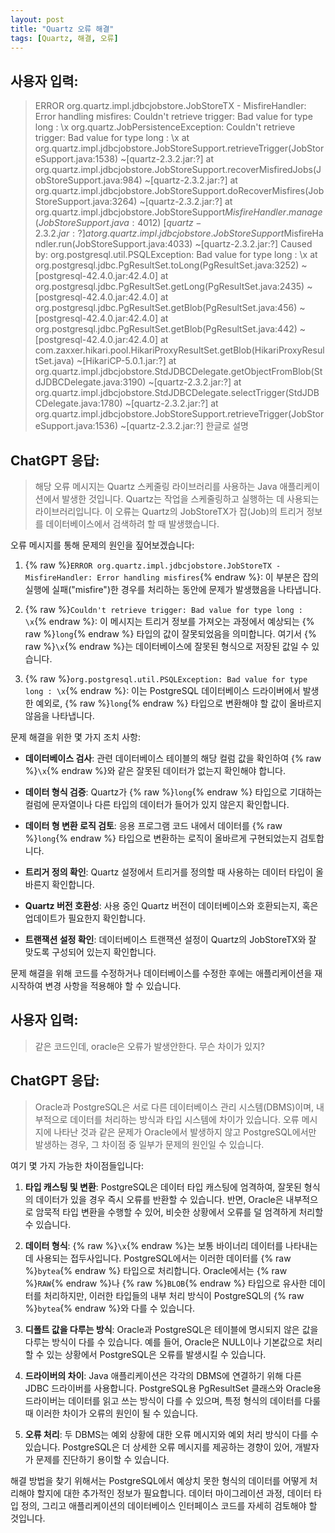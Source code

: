 ```yaml
---
layout: post
title: "Quartz 오류 해결"
tags: [Quartz, 해결, 오류]
---
```


## 사용자 입력:
> ERROR org.quartz.impl.jdbcjobstore.JobStoreTX - MisfireHandler: Error handling misfires: Couldn't retrieve trigger: Bad value for type long : \x
org.quartz.JobPersistenceException: Couldn't retrieve trigger: Bad value for type long : \x
        at org.quartz.impl.jdbcjobstore.JobStoreSupport.retrieveTrigger(JobStoreSupport.java:1538) ~[quartz-2.3.2.jar:?]
        at org.quartz.impl.jdbcjobstore.JobStoreSupport.recoverMisfiredJobs(JobStoreSupport.java:984) ~[quartz-2.3.2.jar:?]
        at org.quartz.impl.jdbcjobstore.JobStoreSupport.doRecoverMisfires(JobStoreSupport.java:3264) ~[quartz-2.3.2.jar:?]
        at org.quartz.impl.jdbcjobstore.JobStoreSupport$MisfireHandler.manage(JobStoreSupport.java:4012) ~[quartz-2.3.2.jar:?]
        at org.quartz.impl.jdbcjobstore.JobStoreSupport$MisfireHandler.run(JobStoreSupport.java:4033) ~[quartz-2.3.2.jar:?]
Caused by: org.postgresql.util.PSQLException: Bad value for type long : \x
        at org.postgresql.jdbc.PgResultSet.toLong(PgResultSet.java:3252) ~[postgresql-42.4.0.jar:42.4.0]
        at org.postgresql.jdbc.PgResultSet.getLong(PgResultSet.java:2435) ~[postgresql-42.4.0.jar:42.4.0]
        at org.postgresql.jdbc.PgResultSet.getBlob(PgResultSet.java:456) ~[postgresql-42.4.0.jar:42.4.0]
        at org.postgresql.jdbc.PgResultSet.getBlob(PgResultSet.java:442) ~[postgresql-42.4.0.jar:42.4.0]
        at com.zaxxer.hikari.pool.HikariProxyResultSet.getBlob(HikariProxyResultSet.java) ~[HikariCP-5.0.1.jar:?]
        at org.quartz.impl.jdbcjobstore.StdJDBCDelegate.getObjectFromBlob(StdJDBCDelegate.java:3190) ~[quartz-2.3.2.jar:?]
        at org.quartz.impl.jdbcjobstore.StdJDBCDelegate.selectTrigger(StdJDBCDelegate.java:1780) ~[quartz-2.3.2.jar:?]
        at org.quartz.impl.jdbcjobstore.JobStoreSupport.retrieveTrigger(JobStoreSupport.java:1536) ~[quartz-2.3.2.jar:?]
한글로 설명

## ChatGPT 응답:
> 해당 오류 메시지는 Quartz 스케줄링 라이브러리를 사용하는 Java 애플리케이션에서 발생한 것입니다. Quartz는 작업을 스케줄링하고 실행하는 데 사용되는 라이브러리입니다. 이 오류는 Quartz의 JobStoreTX가 잡(Job)의 트리거 정보를 데이터베이스에서 검색하려 할 때 발생했습니다.

오류 메시지를 통해 문제의 원인을 짚어보겠습니다:

1. {% raw %}`ERROR org.quartz.impl.jdbcjobstore.JobStoreTX - MisfireHandler: Error handling misfires`{% endraw %}:
   이 부분은 잡의 실행에 실패("misfire")한 경우를 처리하는 동안에 문제가 발생했음을 나타냅니다.

2. {% raw %}`Couldn't retrieve trigger: Bad value for type long : \x`{% endraw %}:
   이 메시지는 트리거 정보를 가져오는 과정에서 예상되는 {% raw %}`long`{% endraw %} 타입의 값이 잘못되었음을 의미합니다. 여기서 {% raw %}`\x`{% endraw %}는 데이터베이스에 잘못된 형식으로 저장된 값일 수 있습니다.

3. {% raw %}`org.postgresql.util.PSQLException: Bad value for type long : \x`{% endraw %}:
   이는 PostgreSQL 데이터베이스 드라이버에서 발생한 예외로, {% raw %}`long`{% endraw %} 타입으로 변환해야 할 값이 올바르지 않음을 나타냅니다.

문제 해결을 위한 몇 가지 조치 사항:

- **데이터베이스 검사**: 관련 데이터베이스 테이블의 해당 컬럼 값을 확인하여 {% raw %}`\x`{% endraw %}와 같은 잘못된 데이터가 없는지 확인해야 합니다.

- **데이터 형식 검증**: Quartz가 {% raw %}`long`{% endraw %} 타입으로 기대하는 컬럼에 문자열이나 다른 타입의 데이터가 들어가 있지 않은지 확인합니다.

- **데이터 형 변환 로직 검토**: 응용 프로그램 코드 내에서 데이터를 {% raw %}`long`{% endraw %} 타입으로 변환하는 로직이 올바르게 구현되었는지 검토합니다.

- **트리거 정의 확인**: Quartz 설정에서 트리거를 정의할 때 사용하는 데이터 타입이 올바른지 확인합니다.

- **Quartz 버전 호환성**: 사용 중인 Quartz 버전이 데이터베이스와 호환되는지, 혹은 업데이트가 필요한지 확인합니다.

- **트랜잭션 설정 확인**: 데이터베이스 트랜잭션 설정이 Quartz의 JobStoreTX와 잘 맞도록 구성되어 있는지 확인합니다.

문제 해결을 위해 코드를 수정하거나 데이터베이스를 수정한 후에는 애플리케이션을 재시작하여 변경 사항을 적용해야 할 수 있습니다.

## 사용자 입력:
> 같은 코드인데, oracle은 오류가 발생안한다. 무슨 차이가 있지? 

## ChatGPT 응답:
> Oracle과 PostgreSQL은 서로 다른 데이터베이스 관리 시스템(DBMS)이며, 내부적으로 데이터를 처리하는 방식과 타입 시스템에 차이가 있습니다. 오류 메시지에 나타난 것과 같은 문제가 Oracle에서 발생하지 않고 PostgreSQL에서만 발생하는 경우, 그 차이점 중 일부가 문제의 원인일 수 있습니다. 

여기 몇 가지 가능한 차이점들입니다:

1. **타입 캐스팅 및 변환**: PostgreSQL은 데이터 타입 캐스팅에 엄격하여, 잘못된 형식의 데이터가 있을 경우 즉시 오류를 반환할 수 있습니다. 반면, Oracle은 내부적으로 암묵적 타입 변환을 수행할 수 있어, 비슷한 상황에서 오류를 덜 엄격하게 처리할 수 있습니다.

2. **데이터 형식**: {% raw %}`\x`{% endraw %}는 보통 바이너리 데이터를 나타내는데 사용되는 접두사입니다. PostgreSQL에서는 이러한 데이터를 {% raw %}`bytea`{% endraw %} 타입으로 처리합니다. Oracle에서는 {% raw %}`RAW`{% endraw %}나 {% raw %}`BLOB`{% endraw %} 타입으로 유사한 데이터를 처리하지만, 이러한 타입들의 내부 처리 방식이 PostgreSQL의 {% raw %}`bytea`{% endraw %}와 다를 수 있습니다.

3. **디폴트 값을 다루는 방식**: Oracle과 PostgreSQL은 테이블에 명시되지 않은 값을 다루는 방식이 다를 수 있습니다. 예를 들어, Oracle은 NULL이나 기본값으로 처리할 수 있는 상황에서 PostgreSQL은 오류를 발생시킬 수 있습니다.

4. **드라이버의 차이**: Java 애플리케이션은 각각의 DBMS에 연결하기 위해 다른 JDBC 드라이버를 사용합니다. PostgreSQL용 PgResultSet 클래스와 Oracle용 드라이버는 데이터를 읽고 쓰는 방식이 다를 수 있으며, 특정 형식의 데이터를 다룰 때 이러한 차이가 오류의 원인이 될 수 있습니다.

5. **오류 처리**: 두 DBMS는 예외 상황에 대한 오류 메시지와 예외 처리 방식이 다를 수 있습니다. PostgreSQL은 더 상세한 오류 메시지를 제공하는 경향이 있어, 개발자가 문제를 진단하기 용이할 수 있습니다.

해결 방법을 찾기 위해서는 PostgreSQL에서 예상치 못한 형식의 데이터를 어떻게 처리해야 할지에 대한 추가적인 정보가 필요합니다. 데이터 마이그레이션 과정, 데이터 타입 정의, 그리고 애플리케이션의 데이터베이스 인터페이스 코드를 자세히 검토해야 할 것입니다.

